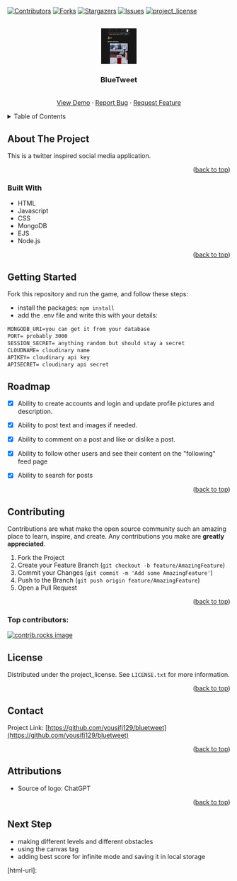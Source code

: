 
[![Contributors][contributors-shield]][contributors-url]
[![Forks][forks-shield]][forks-url]
[![Stargazers][stars-shield]][stars-url]
[![Issues][issues-shield]][issues-url]
[![project_license][license-shield]][license-url]



<!-- PROJECT LOGO -->
<br />
<div align="center">
  <a href="https://github.com/yousifj129/bluetweet">
    <img src="./public/thumbnail.png" alt="Logo" width="80" height="80">
  </a>

<h3 align="center">BlueTweet</h3>

  <p align="center">
    <br />
    <a href="https://github.com/yousifj129/bluetweet">View Demo</a>
    &middot;
    <a href="https://github.com/yousifj129/bluetweet/issues/new?labels=bug&template=bug-report---.md">Report Bug</a>
    &middot;
    <a href="https://github.com/yousifj129/bluetweet/issues/new?labels=enhancement&template=feature-request---.md">Request Feature</a>
  </p>
</div>



<!-- TABLE OF CONTENTS -->
<details>
  <summary>Table of Contents</summary>
  <ol>
    <li>
      <a href="#about-the-project">About The Project</a>
      <ul>
        <li><a href="#built-with">Built With</a></li>
      </ul>
    </li>
    <li>
      <a href="#getting-started">Getting Started</a>
    </li>
    <li><a href="#roadmap">Roadmap</a></li>
    <li><a href="#contributing">Contributing</a></li>
    <li><a href="#license">License</a></li>
    <li><a href="#contact">Contact</a></li>
    <li><a href="#acknowledgments">Acknowledgments</a></li>
  </ol>
</details>



<!-- ABOUT THE PROJECT -->
## About The Project
This is a twitter inspired social media application. 


<p align="right">(<a href="#readme-top">back to top</a>)</p>



### Built With

* HTML
* Javascript
* CSS
* MongoDB
* EJS
* Node.js


<p align="right">(<a href="#readme-top">back to top</a>)</p>



<!-- GETTING STARTED -->
## Getting Started

Fork this repository and run the game, and follow these steps:
- install the packages: ```npm install```
- add the .env file and write this with your details:
```
MONGODB_URI=you can get it from your database
PORT= probably 3000
SESSION_SECRET= anything random but should stay a secret
CLOUDNAME= cloudinary name
APIKEY= cloudinary api key
APISECRET= cloudinary api secret
```


<!-- ROADMAP -->
## Roadmap

- [x] Ability to create accounts and login and update profile pictures and description.
- [x] Ability to post text and images if needed.
- [x] Ability to comment on a post and like or dislike a post.
- [x] Ability to follow other users and see their content on the "following" feed page
- [x] Ability to search for posts



<p align="right">(<a href="#readme-top">back to top</a>)</p>



<!-- CONTRIBUTING -->
## Contributing

Contributions are what make the open source community such an amazing place to learn, inspire, and create. Any contributions you make are **greatly appreciated**.

1. Fork the Project
2. Create your Feature Branch (`git checkout -b feature/AmazingFeature`)
3. Commit your Changes (`git commit -m 'Add some AmazingFeature'`)
4. Push to the Branch (`git push origin feature/AmazingFeature`)
5. Open a Pull Request

<p align="right">(<a href="#readme-top">back to top</a>)</p>

### Top contributors:

<a href="https://github.com/yousifj129/bluetweet/graphs/contributors">
  <img src="https://contrib.rocks/image?repo=yousifj129/bluetweet" alt="contrib.rocks image" />
</a>



<!-- LICENSE -->
## License

Distributed under the project_license. See `LICENSE.txt` for more information.

<p align="right">(<a href="#readme-top">back to top</a>)</p>



<!-- CONTACT -->
## Contact

Project Link: [https://github.com/yousifj129/bluetweet](https://github.com/yousifj129/bluetweet)

<p align="right">(<a href="#readme-top">back to top</a>)</p>



<!-- ACKNOWLEDGMENTS -->
## Attributions

* Source of logo: ChatGPT


<p align="right">(<a href="#readme-top">back to top</a>)</p>


## Next Step

* making different levels and different obstacles
* using the canvas tag
* adding best score for infinite mode and saving it in local storage

<!-- MARKDOWN LINKS & IMAGES -->
<!-- https://www.markdownguide.org/basic-syntax/#reference-style-links -->
[contributors-shield]: https://img.shields.io/github/contributors/yousifj129/bluetweet.svg?style=for-the-badge
[contributors-url]: https://github.com/yousifj129/bluetweet/graphs/contributors
[forks-shield]: https://img.shields.io/github/forks/yousifj129/bluetweet.svg?style=for-the-badge
[forks-url]: https://github.com/yousifj129/bluetweet/network/members
[stars-shield]: https://img.shields.io/github/stars/yousifj129/bluetweet.svg?style=for-the-badge
[stars-url]: https://github.com/yousifj129/bluetweet/stargazers
[issues-shield]: https://img.shields.io/github/issues/yousifj129/bluetweet.svg?style=for-the-badge
[issues-url]: https://github.com/yousifj129/bluetweet/issues
[license-shield]: https://img.shields.io/github/license/yousifj129/bluetweet.svg?style=for-the-badge
[license-url]: https://github.com/yousifj129/bluetweet/blob/master/LICENSE.txt
[product-screenshot]: ./Assets/Screenshot.png
[html-url]: 
